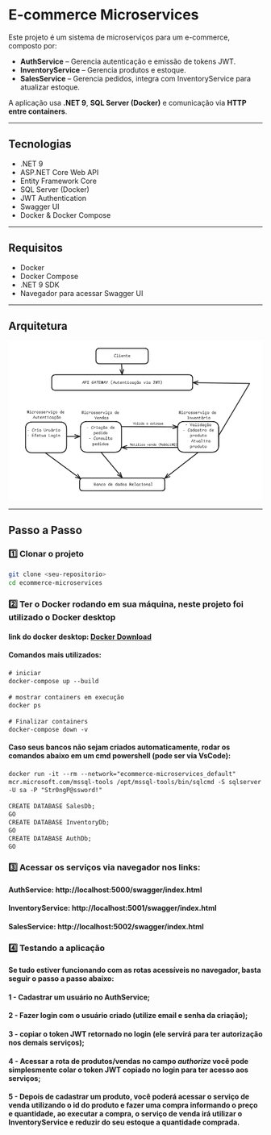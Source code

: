 # E-commerce Microservices

Este projeto é um sistema de microserviços para um e-commerce, composto por:

- **AuthService** – Gerencia autenticação e emissão de tokens JWT.
- **InventoryService** – Gerencia produtos e estoque.
- **SalesService** – Gerencia pedidos, integra com InventoryService para atualizar estoque.

A aplicação usa **.NET 9**, **SQL Server (Docker)** e comunicação via **HTTP entre containers**.

---

## Tecnologias

- .NET 9
- ASP.NET Core Web API
- Entity Framework Core
- SQL Server (Docker)
- JWT Authentication
- Swagger UI
- Docker & Docker Compose

---

## Requisitos

- Docker
- Docker Compose
- .NET 9 SDK
- Navegador para acessar Swagger UI

---

## Arquitetura

![alt text]({70FCC0C3-896B-4FF4-9864-A2846E9ABEFA}.png)

---

## Passo a Passo

### 1️⃣ Clonar o projeto

```bash
git clone <seu-repositorio>
cd ecommerce-microservices
```

### 2️⃣ Ter o Docker rodando em sua máquina, neste projeto foi utilizado o Docker desktop

#### link do docker desktop: [Docker Download](https://www.docker.com/get-started/)

#### Comandos mais utilizados:

```
# iniciar
docker-compose up --build

# mostrar containers em execução
docker ps

# Finalizar containers
docker-compose down -v
```

#### Caso seus bancos não sejam criados automaticamente, rodar os comandos abaixo em um cmd powershell (pode ser via VsCode):

```
docker run -it --rm --network="ecommerce-microservices_default" mcr.microsoft.com/mssql-tools /opt/mssql-tools/bin/sqlcmd -S sqlserver -U sa -P "Str0ngP@ssword!"

CREATE DATABASE SalesDb;
GO
CREATE DATABASE InventoryDb;
GO
CREATE DATABASE AuthDb;
GO
```

### 3️⃣ Acessar os serviços via navegador nos links:

#### AuthService: http://localhost:5000/swagger/index.html

#### InventoryService: http://localhost:5001/swagger/index.html

#### SalesService: http://localhost:5002/swagger/index.html

### 4️⃣ Testando a aplicação

#### Se tudo estiver funcionando com as rotas acessíveis no navegador, basta seguir o passo a passo abaixo:

#### 1 - Cadastrar um usuário no AuthService;

#### 2 - Fazer login com o usuário criado (utilize email e senha da criação);

#### 3 - copiar o token JWT retornado no login (ele servirá para ter autorização nos demais serviços);

#### 4 - Acessar a rota de produtos/vendas no campo _authorize_ você pode simplesmente colar o token JWT copiado no login para ter acesso aos serviços;

#### 5 - Depois de cadastrar um produto, você poderá acessar o serviço de venda utilizando o id do produto e fazer uma compra informando o preço e quantidade, ao executar a compra, o serviço de venda irá utilizar o InventoryService e reduzir do seu estoque a quantidade comprada.
